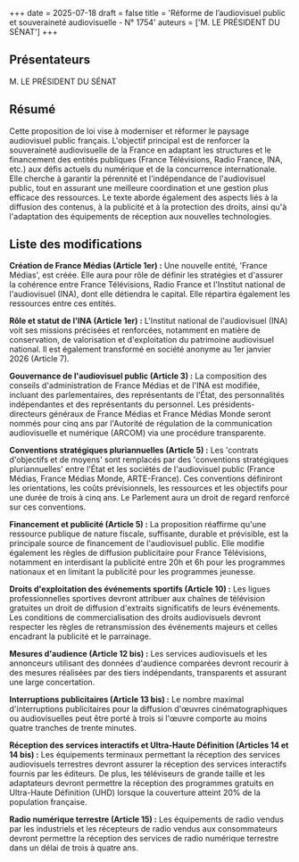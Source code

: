 +++
date = 2025-07-18
draft = false
title = 'Réforme de l’audiovisuel public et souveraineté audiovisuelle - N° 1754'
auteurs = ['M. LE PRÉSIDENT DU SÉNAT']
+++

## Présentateurs

M. LE PRÉSIDENT DU SÉNAT

## Résumé

Cette proposition de loi vise à moderniser et réformer le paysage audiovisuel public français. L'objectif principal est de renforcer la souveraineté audiovisuelle de la France en adaptant les structures et le financement des entités publiques (France Télévisions, Radio France, INA, etc.) aux défis actuels du numérique et de la concurrence internationale. Elle cherche à garantir la pérennité et l'indépendance de l'audiovisuel public, tout en assurant une meilleure coordination et une gestion plus efficace des ressources. Le texte aborde également des aspects liés à la diffusion des contenus, à la publicité et à la protection des droits, ainsi qu'à l'adaptation des équipements de réception aux nouvelles technologies.

## Liste des modifications

**Création de France Médias (Article 1er) :** Une nouvelle entité, 'France Médias', est créée. Elle aura pour rôle de définir les stratégies et d'assurer la cohérence entre France Télévisions, Radio France et l'Institut national de l'audiovisuel (INA), dont elle détiendra le capital. Elle répartira également les ressources entre ces entités.

**Rôle et statut de l'INA (Article 1er) :** L'Institut national de l'audiovisuel (INA) voit ses missions précisées et renforcées, notamment en matière de conservation, de valorisation et d'exploitation du patrimoine audiovisuel national. Il est également transformé en société anonyme au 1er janvier 2026 (Article 7).

**Gouvernance de l'audiovisuel public (Article 3) :** La composition des conseils d'administration de France Médias et de l'INA est modifiée, incluant des parlementaires, des représentants de l'État, des personnalités indépendantes et des représentants du personnel. Les présidents-directeurs généraux de France Médias et France Médias Monde seront nommés pour cinq ans par l'Autorité de régulation de la communication audiovisuelle et numérique (ARCOM) via une procédure transparente.

**Conventions stratégiques pluriannuelles (Article 5) :** Les 'contrats d'objectifs et de moyens' sont remplacés par des 'conventions stratégiques pluriannuelles' entre l'État et les sociétés de l'audiovisuel public (France Médias, France Médias Monde, ARTE-France). Ces conventions définiront les orientations, les coûts prévisionnels, les ressources et les objectifs pour une durée de trois à cinq ans. Le Parlement aura un droit de regard renforcé sur ces conventions.

**Financement et publicité (Article 5) :** La proposition réaffirme qu'une ressource publique de nature fiscale, suffisante, durable et prévisible, est la principale source de financement de l'audiovisuel public. Elle modifie également les règles de diffusion publicitaire pour France Télévisions, notamment en interdisant la publicité entre 20h et 6h pour les programmes nationaux et en limitant la publicité pour les programmes jeunesse.

**Droits d'exploitation des événements sportifs (Article 10) :** Les ligues professionnelles sportives devront attribuer aux chaînes de télévision gratuites un droit de diffusion d'extraits significatifs de leurs événements. Les conditions de commercialisation des droits audiovisuels devront respecter les règles de retransmission des événements majeurs et celles encadrant la publicité et le parrainage.

**Mesures d'audience (Article 12 bis) :** Les services audiovisuels et les annonceurs utilisant des données d'audience comparées devront recourir à des mesures réalisées par des tiers indépendants, transparents et assurant une large concertation.

**Interruptions publicitaires (Article 13 bis) :** Le nombre maximal d'interruptions publicitaires pour la diffusion d'œuvres cinématographiques ou audiovisuelles peut être porté à trois si l'œuvre comporte au moins quatre tranches de trente minutes.

**Réception des services interactifs et Ultra-Haute Définition (Articles 14 et 14 bis) :** Les équipements terminaux permettant la réception des services audiovisuels terrestres devront assurer la réception des services interactifs fournis par les éditeurs. De plus, les téléviseurs de grande taille et les adaptateurs devront permettre la réception des programmes gratuits en Ultra-Haute Définition (UHD) lorsque la couverture atteint 20% de la population française.

**Radio numérique terrestre (Article 15) :** Les équipements de radio vendus par les industriels et les récepteurs de radio vendus aux consommateurs devront permettre la réception des services de radio numérique terrestre dans un délai de trois à quatre ans.
